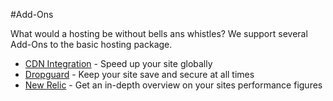 #Add-Ons

What would a hosting be without bells ans whistles? We support several Add-Ons to the
basic hosting package.

* [CDN Integration](cdn_integration.md) - Speed up your site globally
* [Dropguard](dropguard.md) - Keep your site save and secure at all times
* [New Relic](newrelic.md) - Get an in-depth overview on your sites performance figures
